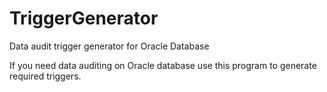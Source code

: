 # TriggerGenerator
Data audit trigger generator for Oracle Database

If you need data auditing on Oracle database use this program to generate required triggers.

